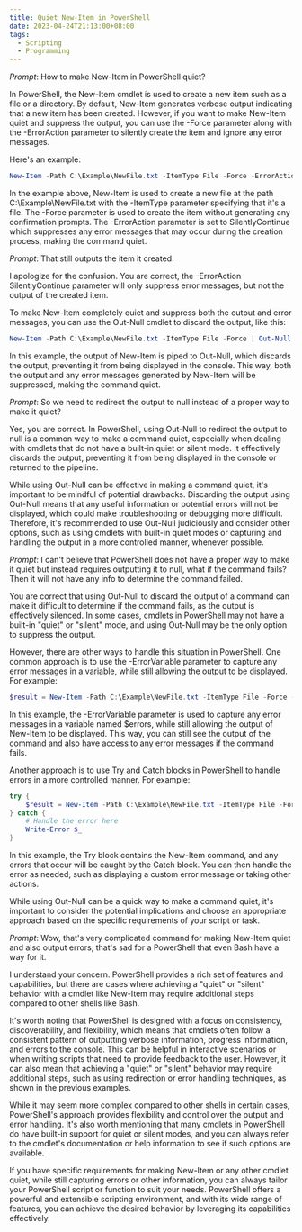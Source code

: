 ```yaml
---
title: Quiet New-Item in PowerShell
date: 2023-04-24T21:13:00+08:00
tags:
  - Scripting
  - Programming
---
```

_Prompt_: 
How to make New-Item in PowerShell quiet?

In PowerShell, the New-Item cmdlet is used to create a new item such as a file or a directory. By default, New-Item generates verbose output indicating that a new item has been created. However, if you want to make New-Item quiet and suppress the output, you can use the -Force parameter along with the -ErrorAction parameter to silently create the item and ignore any error messages.

Here's an example:

```powershell
New-Item -Path C:\Example\NewFile.txt -ItemType File -Force -ErrorAction SilentlyContinue
```

In the example above, New-Item is used to create a new file at the path C:\Example\NewFile.txt with the -ItemType parameter specifying that it's a file. The -Force parameter is used to create the item without generating any confirmation prompts. The -ErrorAction parameter is set to SilentlyContinue which suppresses any error messages that may occur during the creation process, making the command quiet.

_Prompt_: 
That still outputs the item it created.

I apologize for the confusion. You are correct, the -ErrorAction SilentlyContinue parameter will only suppress error messages, but not the output of the created item.

To make New-Item completely quiet and suppress both the output and error messages, you can use the Out-Null cmdlet to discard the output, like this:

```powershell
New-Item -Path C:\Example\NewFile.txt -ItemType File -Force | Out-Null
```

In this example, the output of New-Item is piped to Out-Null, which discards the output, preventing it from being displayed in the console. This way, both the output and any error messages generated by New-Item will be suppressed, making the command quiet.

_Prompt_: 
So we need to redirect the output to null instead of a proper way to make it quiet?

Yes, you are correct. In PowerShell, using Out-Null to redirect the output to null is a common way to make a command quiet, especially when dealing with cmdlets that do not have a built-in quiet or silent mode. It effectively discards the output, preventing it from being displayed in the console or returned to the pipeline.

While using Out-Null can be effective in making a command quiet, it's important to be mindful of potential drawbacks. Discarding the output using Out-Null means that any useful information or potential errors will not be displayed, which could make troubleshooting or debugging more difficult. Therefore, it's recommended to use Out-Null judiciously and consider other options, such as using cmdlets with built-in quiet modes or capturing and handling the output in a more controlled manner, whenever possible.

_Prompt_: 
I can't believe that PowerShell does not have a proper way to make it quiet but instead requires outputting it to null, what if the command fails? Then it will not have any info to determine the command failed.

You are correct that using Out-Null to discard the output of a command can make it difficult to determine if the command fails, as the output is effectively silenced. In some cases, cmdlets in PowerShell may not have a built-in "quiet" or "silent" mode, and using Out-Null may be the only option to suppress the output.

However, there are other ways to handle this situation in PowerShell. One common approach is to use the -ErrorVariable parameter to capture any error messages in a variable, while still allowing the output to be displayed. For example:

```powershell
$result = New-Item -Path C:\Example\NewFile.txt -ItemType File -Force -ErrorVariable +errors
```

In this example, the -ErrorVariable parameter is used to capture any error messages in a variable named $errors, while still allowing the output of New-Item to be displayed. This way, you can still see the output of the command and also have access to any error messages if the command fails.

Another approach is to use Try and Catch blocks in PowerShell to handle errors in a more controlled manner. For example:

```powershell
try {
    $result = New-Item -Path C:\Example\NewFile.txt -ItemType File -Force
} catch {
    # Handle the error here
    Write-Error $_
}
```

In this example, the Try block contains the New-Item command, and any errors that occur will be caught by the Catch block. You can then handle the error as needed, such as displaying a custom error message or taking other actions.

While using Out-Null can be a quick way to make a command quiet, it's important to consider the potential implications and choose an appropriate approach based on the specific requirements of your script or task.

_Prompt_: 
Wow, that's very complicated command for making New-Item quiet and also output errors, that's sad for a PowerShell that even Bash have a way for it.

I understand your concern. PowerShell provides a rich set of features and capabilities, but there are cases where achieving a "quiet" or "silent" behavior with a cmdlet like New-Item may require additional steps compared to other shells like Bash.

It's worth noting that PowerShell is designed with a focus on consistency, discoverability, and flexibility, which means that cmdlets often follow a consistent pattern of outputting verbose information, progress information, and errors to the console. This can be helpful in interactive scenarios or when writing scripts that need to provide feedback to the user. However, it can also mean that achieving a "quiet" or "silent" behavior may require additional steps, such as using redirection or error handling techniques, as shown in the previous examples.

While it may seem more complex compared to other shells in certain cases, PowerShell's approach provides flexibility and control over the output and error handling. It's also worth mentioning that many cmdlets in PowerShell do have built-in support for quiet or silent modes, and you can always refer to the cmdlet's documentation or help information to see if such options are available.

If you have specific requirements for making New-Item or any other cmdlet quiet, while still capturing errors or other information, you can always tailor your PowerShell script or function to suit your needs. PowerShell offers a powerful and extensible scripting environment, and with its wide range of features, you can achieve the desired behavior by leveraging its capabilities effectively.
